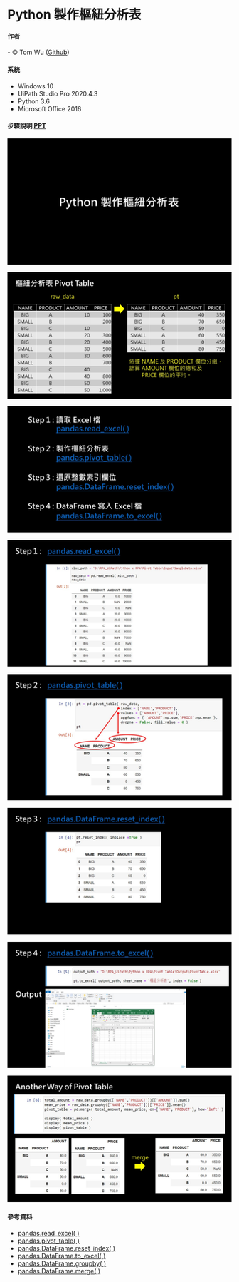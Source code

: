 # Python 製作樞紐分析表   

#### 作者
<span> - &copy; Tom Wu (<a href="https://github.com/YenLinWu">Github</a>) </span>  

#### 系統    
* Windows 10
* UiPath Studio Pro 2020.4.3   
* Python 3.6
* Microsoft Office 2016

#### 步驟說明 [PPT](https://github.com/YenLinWu/RPA_UiPath/blob/master/Python%20x%20UiPath/Pivot%20Table/Pivot%20Table.pdf)   
<p align="center">
  <img src="https://github.com/YenLinWu/RPA_UiPath/blob/master/Python%20x%20UiPath/Pivot%20Table/PPT_Images/PPT1.JPG">
</p>

<p align="center">
  <img src="https://github.com/YenLinWu/RPA_UiPath/blob/master/Python%20x%20UiPath/Pivot%20Table/PPT_Images/PPT2.JPG">
</p>

<p align="center">
  <img src="https://github.com/YenLinWu/RPA_UiPath/blob/master/Python%20x%20UiPath/Pivot%20Table/PPT_Images/PPT3.JPG">
</p>

<p align="center">
  <img src="https://github.com/YenLinWu/RPA_UiPath/blob/master/Python%20x%20UiPath/Pivot%20Table/PPT_Images/PPT4.JPG">
</p>

<p align="center">
  <img src="https://github.com/YenLinWu/RPA_UiPath/blob/master/Python%20x%20UiPath/Pivot%20Table/PPT_Images/PPT5.JPG">
</p>

<p align="center">
  <img src="https://github.com/YenLinWu/RPA_UiPath/blob/master/Python%20x%20UiPath/Pivot%20Table/PPT_Images/PPT6.JPG">
</p>

<p align="center">
  <img src="https://github.com/YenLinWu/RPA_UiPath/blob/master/Python%20x%20UiPath/Pivot%20Table/PPT_Images/PPT7.JPG">
</p>

<p align="center">
  <img src="https://github.com/YenLinWu/RPA_UiPath/blob/master/Python%20x%20UiPath/Pivot%20Table/PPT_Images/PPT8.JPG">
</p>

#### 參考資料  
- [pandas.read_excel( )](https://pandas.pydata.org/pandas-docs/stable/reference/api/pandas.read_excel.html)   
- [pandas.pivot_table( )](https://pandas.pydata.org/pandas-docs/stable/reference/api/pandas.pivot_table.html) 
- [pandas.DataFrame.reset_index( )](https://pandas.pydata.org/pandas-docs/stable/reference/api/pandas.pivot_table.html)   
- [pandas.DataFrame.to_excel( )](https://pandas.pydata.org/pandas-docs/stable/reference/api/pandas.DataFrame.to_excel.html)  
- [pandas.DataFrame.groupby( )](https://pandas.pydata.org/pandas-docs/stable/reference/api/pandas.DataFrame.groupby.html)  
- [pandas.DataFrame.merge( )](https://pandas.pydata.org/pandas-docs/stable/reference/api/pandas.DataFrame.merge.html)
